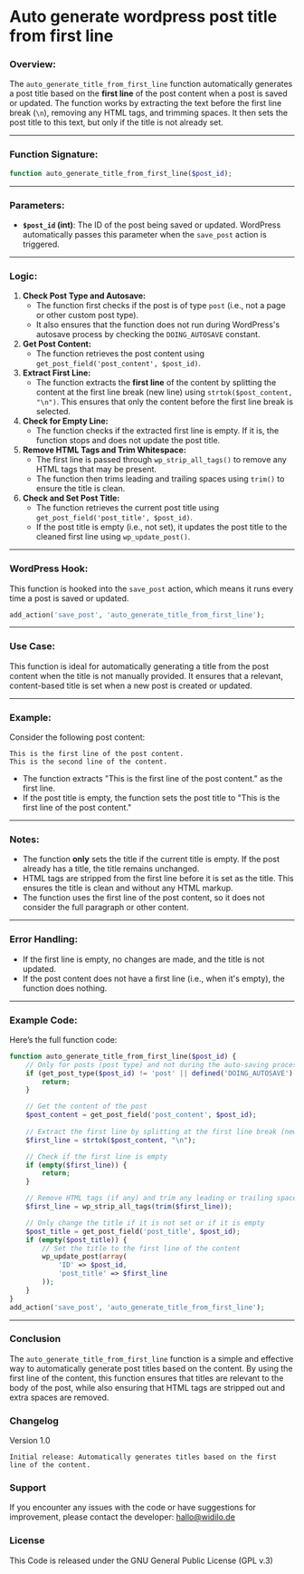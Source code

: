 # Auto generate wordpress post title from first line

### Overview:

The `auto_generate_title_from_first_line` function automatically generates a post title based on the **first line** of the post content when a post is saved or updated. The function works by extracting the text before the first line break (`\n`), removing any HTML tags, and trimming spaces. It then sets the post title to this text, but only if the title is not already set.

------

### Function Signature:

```php
function auto_generate_title_from_first_line($post_id);
```

------

### Parameters:

- **`$post_id` (int)**: The ID of the post being saved or updated. WordPress automatically passes this parameter when the `save_post` action is triggered.

------

### Logic:

1. **Check Post Type and Autosave:**
   - The function first checks if the post is of type `post` (i.e., not a page or other custom post type).
   - It also ensures that the function does not run during WordPress's autosave process by checking the `DOING_AUTOSAVE` constant.
2. **Get Post Content:**
   - The function retrieves the post content using `get_post_field('post_content', $post_id)`.
3. **Extract First Line:**
   - The function extracts the **first line** of the content by splitting the content at the first line break (new line) using `strtok($post_content, "\n")`. This ensures that only the content before the first line break is selected.
4. **Check for Empty Line:**
   - The function checks if the extracted first line is empty. If it is, the function stops and does not update the post title.
5. **Remove HTML Tags and Trim Whitespace:**
   - The first line is passed through `wp_strip_all_tags()` to remove any HTML tags that may be present.
   - The function then trims leading and trailing spaces using `trim()` to ensure the title is clean.
6. **Check and Set Post Title:**
   - The function retrieves the current post title using `get_post_field('post_title', $post_id)`.
   - If the post title is empty (i.e., not set), it updates the post title to the cleaned first line using `wp_update_post()`.

------

### WordPress Hook:

This function is hooked into the `save_post` action, which means it runs every time a post is saved or updated.

```php
add_action('save_post', 'auto_generate_title_from_first_line');
```

------

### Use Case:

This function is ideal for automatically generating a title from the post content when the title is not manually provided. It ensures that a relevant, content-based title is set when a new post is created or updated.

------

### Example:

Consider the following post content:

```
This is the first line of the post content.
This is the second line of the content.
```

- The function extracts "This is the first line of the post content." as the first line.
- If the post title is empty, the function sets the post title to "This is the first line of the post content."

------

### Notes:

- The function **only** sets the title if the current title is empty. If the post already has a title, the title remains unchanged.
- HTML tags are stripped from the first line before it is set as the title. This ensures the title is clean and without any HTML markup.
- The function uses the first line of the post content, so it does not consider the full paragraph or other content.

------

### Error Handling:

- If the first line is empty, no changes are made, and the title is not updated.
- If the post content does not have a first line (i.e., when it's empty), the function does nothing.

------

### Example Code:

Here’s the full function code:

```php
function auto_generate_title_from_first_line($post_id) {
    // Only for posts (post type) and not during the auto-saving process
    if (get_post_type($post_id) != 'post' || defined('DOING_AUTOSAVE') && DOING_AUTOSAVE) {
        return;
    }

    // Get the content of the post
    $post_content = get_post_field('post_content', $post_id);
    
    // Extract the first line by splitting at the first line break (new line)
    $first_line = strtok($post_content, "\n");

    // Check if the first line is empty
    if (empty($first_line)) {
        return;
    }

    // Remove HTML tags (if any) and trim any leading or trailing spaces
    $first_line = wp_strip_all_tags(trim($first_line));

    // Only change the title if it is not set or if it is empty
    $post_title = get_post_field('post_title', $post_id);
    if (empty($post_title)) {
        // Set the title to the first line of the content
        wp_update_post(array(
            'ID' => $post_id,
            'post_title' => $first_line
        ));
    }
}
add_action('save_post', 'auto_generate_title_from_first_line');
```

------

### Conclusion

The `auto_generate_title_from_first_line` function is a simple and effective way to automatically generate post titles based on the content. By using the first line of the content, this function ensures that titles are relevant to the body of the post, while also ensuring that HTML tags are stripped out and extra spaces are removed.

### Changelog
Version 1.0

    Initial release: Automatically generates titles based on the first line of the content.

### Support

If you encounter any issues with the code or have suggestions for improvement, please contact the developer: hallo@widilo.de

### License

This Code is released under the GNU General Public License (GPL v.3)
